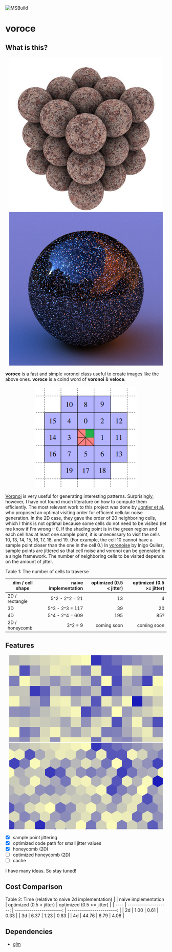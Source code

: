 ![MSBuild](https://github.com/shinjiogaki/voroce/workflows/MSBuild/badge.svg?branch=main)

# voroce

## What is this?

<div align="center">
<img src="img/stone.jpg" alt="stone" title="stone" width="480"><img src="img/flake.png" alt="flake" title="flake" width="480">
</div>

**voroce** is a fast and simple voronoi class useful to create images like the above ones. **voroce** is a coind word of **voronoi** & **veloce**.

<div align="center">
<img src="img/figure3.png" alt="order" title="order" width="320">
</div>

[Voronoi](http://www.rhythmiccanvas.com/research/papers/worley.pdf) is very useful for generating interesting patterns. Surprisingly, however, I have not found much literature on how to compute them efficiently. The most relevant work to this project was done by [Jontier et al.](http://jcgt.org/published/0008/01/02/paper.pdf) who proposed an optimal visiting order for efficient cellular noise generation. In the 2D case, they gave the order of 20 neighboring cells, which I think is not optimal because some cells do not need to be visited (let me know if I'm wrong :-)). If the shading point is in the green region and each cell has at least one sample point, it is unnecessary to visit the cells 10, 13, 14, 15, 16, 17, 18, and 19. (For example, the cell 10 cannot have a sample point closer than the one in the cell 0.) In [voronoise](https://iquilezles.org/www/articles/voronoise/voronoise.htm) by Inigo Quilez, sample points are jittered so that cell noise and voronoi can be generated in a single framework. The number of neighboring cells to be visited depends on the amount of jitter.

Table 1: The number of cells to traverse

| dim / cell shape |  naive implementation | optimized (0.5 < jitter) | optimized (0.5 >= jitter) |
| ---------------- | --------------------: | -----------------------: | ------------------------: |
|   2D / rectangle |       5^2 - 2^2 =  21 |                       13 |                         4 |
|   3D             |       5^3 - 2^3 = 117 |                       39 |                        20 |
|   4D             |       5^4 - 2^4 = 609 |                      195 |                       85? |
|   2D / honeycomb |       3^2       =   9 |              coming soon |               coming soon |

## Features

<div align="center">
<img src="img/rect.gif" alt="rect grid" title="rect grid" width="480"><img src="img/honeycomb.gif" alt="tri grid" title="tri grid" width="480">
</div>

* [x] sample point jittering
* [x] optimized code path for small jitter values
* [x] honeycomb (2D)
* [ ] optimized honeycomb (2D)
* [ ] cache

I have many ideas. So stay tuned!

## Cost Comparison

Table 2: Time (relative to naive 2d implementation)
|      |  naive implementation | optimized (0.5 < jitter) | optimized (0.5 >= jitter) |
| ---- | --------------------: | -----------------------: | ------------------------: |
|  2d  |                  1.00 |                     0.61 |                      0.33 |
|  3d  |                  6.37 |                     1.23 |                      0.83 |
|  4d  |                 44.76 |                     8.79 |                      4.08 |

## Dependencies
* [glm](https://github.com/g-truc/glm)
